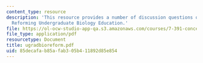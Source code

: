 ```yaml
---
content_type: resource
description: 'This resource provides a number of discussion questions on the topic:
  Reforming Undergraduate Biology Education.'
file: https://ol-ocw-studio-app-qa.s3.amazonaws.com/courses/7-391-concept-centered-teaching-spring-2006/85decafab85afab305b411892d85e854_ugradbioreform.pdf
file_type: application/pdf
resourcetype: Document
title: ugradbioreform.pdf
uid: 85decafa-b85a-fab3-05b4-11892d85e854
---
```


